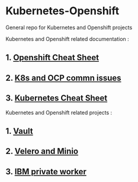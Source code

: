 # Kubernetes-Openshift
General repo for Kubernetes and Openshift projects

Kubernetes and Openshift related documentation :

## 1. [Openshift Cheat Sheet](documentation/01-openshift-cheat-sheet.md)

## 2. [K8s and OCP commn issues](documentation/02-ocp-k8s-common-issues.md)

## 3. [Kubernetes Cheat Sheet](documentation/03-kubernetes-cheat-sheet.md)

Kubernetes and Openshift related projects :

## 1. [Vault](vault/README.md)

## 2. [Velero and Minio](velero-minio/README.md)

## 3. [IBM private worker](toolchain-private-worker/README.md)
